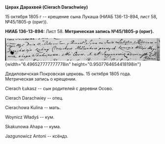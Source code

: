 **Церах Дарахвей (Cierach Darachwiey)**

15 октября 1805 г -- крещение сына Лукаша (НИАБ 136-13-894, лист 58,
№45/1805-р (ориг)).

**НИАБ 136-13-894:** Лист 58. **Метрическая запись №45/1805-р (ориг).**

![](./media/c9fa7404bca8bd2e6f7afab37dc9cef3edc2c2c3.png){width="6.496527777777778in"
height="0.9507764654418198in"}

Дедиловичская Покровская церковь. 15 октября 1805 года. Метрическая
запись о крещении.

Cierach Łukasz -- сын родителей с деревни Осовo.

Cierach Darachwiey -- отец.

Cierachowa Kulina -- мать.

Woynicz Władyś -- кум.

Skakunowa Ahapa -- кума.

Jazgunowicz Antoni -- ксёндз.
